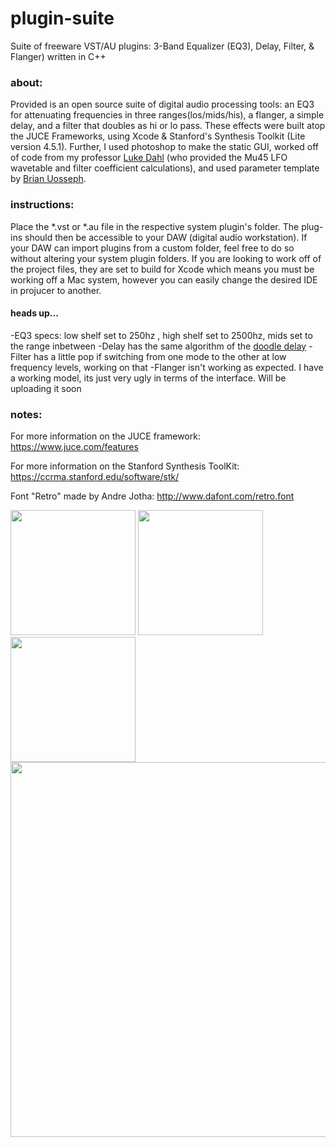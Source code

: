 # plugin-suite
Suite of freeware VST/AU plugins: 3-Band Equalizer (EQ3), Delay, Filter, &amp; Flanger) written in C++

### about:
Provided is an open source suite of digital audio processing tools: an EQ3 for attenuating frequencies in three ranges(los/mids/his), a flanger, a simple delay, and a filter that doubles as hi or lo pass. These effects were built atop the JUCE Frameworks, using Xcode & Stanford's Synthesis Toolkit (Lite version 4.5.1). Further, I used photoshop to make the static GUI, worked off of code from my professor [Luke Dahl](lukedahl.com) (who provided the Mu45 LFO wavetable and filter coefficient calculations), and used parameter template by [Brian Uosseph](https://github.com/buosseph/juce-audio-plugin-template).

### instructions:
Place the *.vst or *.au file in the respective system plugin's folder. The plug-ins should then be accessible to your DAW (digital audio workstation). If your DAW can import plugins from a custom folder, feel free to do so without altering your system plugin folders. If you are looking to work off of the project files, they are set to build for Xcode which means you must be working off a Mac system, however you can easily change the desired IDE in projucer to another.
#### heads up...
-EQ3 specs: low shelf set to 250hz , high shelf set to 2500hz, mids set to the range inbetween
-Delay has the same algorithm of the [doodle delay](https://github.com/marcjones-io/doodle-delay)
-Filter has a little pop if switching from one mode to the other at low frequency levels, working on that
-Flanger isn't working as expected. I have a working model, its just very ugly in terms of the interface. Will be uploading it soon

### notes:
For more information on the JUCE framework:
https://www.juce.com/features

For more information on the Stanford Synthesis ToolKit:
https://ccrma.stanford.edu/software/stk/

Font "Retro" made by Andre Jotha: 
http://www.dafont.com/retro.font

<img src="https://github.com/marcjones-io/pluginsuite/blob/master/design/screenshots/delay.jpeg" width="200">
<img src="https://github.com/marcjones-io/pluginsuite/blob/master/design/screenshots/filter.jpeg" width="200">
<img src="https://github.com/marcjones-io/pluginsuite/blob/master/design/screenshots/flange.jpeg" width="200">
<img src="https://github.com/marcjones-io/pluginsuite/blob/master/design/screenshots/freeq3.jpg" width="600">
